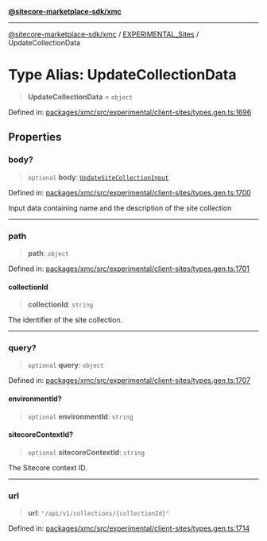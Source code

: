 [**@sitecore-marketplace-sdk/xmc**](../../../../README.md)

***

[@sitecore-marketplace-sdk/xmc](../../../../README.md) / [EXPERIMENTAL\_Sites](../README.md) / UpdateCollectionData

# Type Alias: UpdateCollectionData

> **UpdateCollectionData** = `object`

Defined in: [packages/xmc/src/experimental/client-sites/types.gen.ts:1696](https://github.com/Sitecore/marketplace-sdk/blob/main/packages/xmc/src/experimental/client-sites/types.gen.ts#L1696)

## Properties

### body?

> `optional` **body**: [`UpdateSiteCollectionInput`](UpdateSiteCollectionInput.md)

Defined in: [packages/xmc/src/experimental/client-sites/types.gen.ts:1700](https://github.com/Sitecore/marketplace-sdk/blob/main/packages/xmc/src/experimental/client-sites/types.gen.ts#L1700)

Input data containing name and the description of the site collection

***

### path

> **path**: `object`

Defined in: [packages/xmc/src/experimental/client-sites/types.gen.ts:1701](https://github.com/Sitecore/marketplace-sdk/blob/main/packages/xmc/src/experimental/client-sites/types.gen.ts#L1701)

#### collectionId

> **collectionId**: `string`

The identifier of the site collection.

***

### query?

> `optional` **query**: `object`

Defined in: [packages/xmc/src/experimental/client-sites/types.gen.ts:1707](https://github.com/Sitecore/marketplace-sdk/blob/main/packages/xmc/src/experimental/client-sites/types.gen.ts#L1707)

#### environmentId?

> `optional` **environmentId**: `string`

#### sitecoreContextId?

> `optional` **sitecoreContextId**: `string`

The Sitecore context ID.

***

### url

> **url**: `"/api/v1/collections/{collectionId}"`

Defined in: [packages/xmc/src/experimental/client-sites/types.gen.ts:1714](https://github.com/Sitecore/marketplace-sdk/blob/main/packages/xmc/src/experimental/client-sites/types.gen.ts#L1714)
